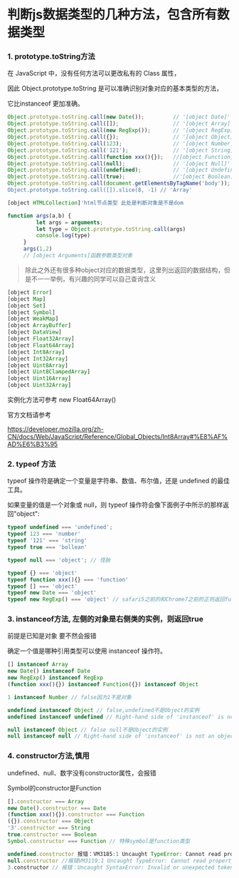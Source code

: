 # 判断js数据类型的几种方法，包含所有数据类型


### 1. prototype.toString方法
在 JavaScript 中，没有任何方法可以更改私有的 Class 属性，

因此 Object.prototype.toString 是可以准确识别对象对应的基本类型的方法，

它比instanceof 更加准确。
```javascript
Object.prototype.toString.call(new Date());         // '[object Date]'
Object.prototype.toString.call([]);                 // '[object Array]'
Object.prototype.toString.call(new RegExp());       // '[object RegExp]'
Object.prototype.toString.call({});                 // '[object Object]'
Object.prototype.toString.call(123);                // '[object Number]'
Object.prototype.toString.call('121');              // '[object String]'
Object.prototype.toString.call(function xxx(){});   //[object Function]'
Object.prototype.toString.call(null);               // '[object Null]'
Object.prototype.toString.call(undefined);          // '[object Undefined]'
Object.prototype.toString.call(true);               //'[object Boolean]'
Object.prototype.toString.call(document.getElementsByTagName('body')); `
Object.prototype.toString.call([]).slice(8, -1) // 'Array'
```
```javascript
[object HTMLCollection]'html节点类型 此处是判断对象是不是dom

```

```javascript
function args(a,b) {
         let args = arguments;
         let type = Object.prototype.toString.call(args)
         console.log(type)
     }
     args(1,2)
     // [object Arguments]函数参数类型对象
```

> 除此之外还有很多种object对应的数据类型，这里列出返回的数据结构，但是不一一举例，有兴趣的同学可以自己查询含义
```javascript
[object Error]
[object Map]
[object Set]
[object Symbol]
[object WeakMap]
[object ArrayBuffer]
[object DataView]
[object Float32Array]
[object Float64Array]
[object Int8Array]
[object Int32Array]
[object Uint8Array]
[object Uint8ClampedArray]
[object Uint16Array]
[object Uint32Array]
```
实例化方法可参考 new Float64Array()

官方文档请参考

https://developer.mozilla.org/zh-CN/docs/Web/JavaScript/Reference/Global_Objects/Int8Array#%E8%AF%AD%E6%B3%95

### 2. typeof 方法
typeof 操作符是确定一个变量是字符串、数值、布尔值，还是 undefined 的最佳工具。

如果变量的值是一个对象或 null，则 typeof 操作符会像下面例子中所示的那样返回"object":
```javascript
typeof undefined === 'undefined';
typeof 123 === 'number'
typeof '121' === 'string'
typeof true === 'bollean'

typeof null === 'object'; // 怪胎

typeof {} === 'object'
typeof function xxx(){} === 'function'
typeof [] === 'object'
typeof new Date === 'object'
typeof new RegExp() === 'object' // safari5之前的和Chrome7之前的正则返回function
```

### 3. instanceof方法, 左侧的对象是右侧类的实例，则返回true

前提是已知是对象 要不然会报错

确定一个值是哪种引用类型可以使用 instanceof 操作符。
```javascript
[] instanceof Array
new Date() instanceof Date
new RegExp() instanceof RegExp
(function xxx(){}) instanceof Function({}) instanceof Object

1 instanceof Number // false因为1不是对象

undefined instanceof Object // false,undefined不是Object的实例
undefined instanceof undefined // Right-hand side of 'instanceof' is not an object

null instanceof Object // false null不是Object的实例
null instanceof null // Right-hand side of 'instanceof' is not an object
```

### 4. constructor方法,慎用

undefined、null、数字没有constructor属性，会报错

Symbol的constructor是Function
```javascript
[].constructor === Array
new Date().constructor === Date
(function xxx(){}).constructor === Function
({}).constructor === Object
'3'.constructor === String
true.constructor === Boolean
Symbol.constructor === Function // 特殊symbol是function类型

undefined.constructor 报错：VM3185:1 Uncaught TypeError: Cannot read property 'constructor' of undefined
null.constructor //报错VM3119:1 Uncaught TypeError: Cannot read property 'constructor' of null
3.constructor // 报错：Uncaught SyntaxError: Invalid or unexpected token
```
